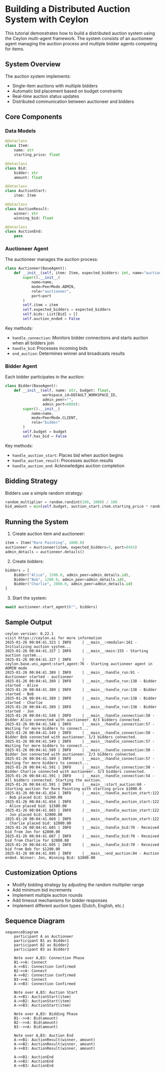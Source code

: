 # Building a Distributed Auction System with Ceylon

This tutorial demonstrates how to build a distributed auction system using the Ceylon multi-agent framework. The system consists of an auctioneer agent managing the auction process and multiple bidder agents competing for items.

## System Overview

The auction system implements:
- Single-item auctions with multiple bidders
- Automatic bid placement based on budget constraints
- Real-time auction status updates
- Distributed communication between auctioneer and bidders

## Core Components

### Data Models

```python
@dataclass
class Item:
    name: str
    starting_price: float

@dataclass
class Bid:
    bidder: str
    amount: float

@dataclass
class AuctionStart:
    item: Item

@dataclass
class AuctionResult:
    winner: str
    winning_bid: float

@dataclass
class AuctionEnd:
    pass
```

### Auctioneer Agent

The auctioneer manages the auction process:

```python
class Auctioneer(BaseAgent):
    def __init__(self, item: Item, expected_bidders: int, name="auctioneer", port=8888):
        super().__init__(
            name=name,
            mode=PeerMode.ADMIN,
            role="auctioneer",
            port=port
        )
        self.item = item
        self.expected_bidders = expected_bidders
        self.bids: List[Bid] = []
        self.auction_ended = False
```

Key methods:
- `handle_connection`: Monitors bidder connections and starts auction when all bidders join
- `handle_bid`: Processes incoming bids
- `end_auction`: Determines winner and broadcasts results

### Bidder Agent

Each bidder participates in the auction:

```python
class Bidder(BaseAgent):
    def __init__(self, name: str, budget: float,
                 workspace_id=DEFAULT_WORKSPACE_ID,
                 admin_peer="",
                 admin_port=8888):
        super().__init__(
            name=name,
            mode=PeerMode.CLIENT,
            role="bidder"
        )
        self.budget = budget
        self.has_bid = False
```

Key methods:
- `handle_auction_start`: Places bid when auction begins
- `handle_auction_result`: Processes auction results
- `handle_auction_end`: Acknowledges auction completion

## Bidding Strategy

Bidders use a simple random strategy:
```python
random_multiplier = random.randint(100, 1000) / 100
bid_amount = min(self.budget, auction_start.item.starting_price * random_multiplier)
```

## Running the System

1. Create auction item and auctioneer:
```python
item = Item("Rare Painting", 1000.0)
auctioneer = Auctioneer(item, expected_bidders=3, port=8455)
admin_details = auctioneer.details()
```

2. Create bidders:
```python
bidders = [
    Bidder("Alice", 1500.0, admin_peer=admin_details.id),
    Bidder("Bob", 1200.0, admin_peer=admin_details.id),
    Bidder("Charlie", 2000.0, admin_peer=admin_details.id)
]
```

3. Start the system:
```python
await auctioneer.start_agent(b"", bidders)
```

## Sample Output

```
ceylon version: 0.22.1
visit https://ceylon.ai for more information
2025-01-26 00:04:41.323 | INFO     | __main__:<module>:161 - Initializing auction system...
2025-01-26 00:04:41.327 | INFO     | __main__:main:155 - Starting auction system...
2025-01-26 00:04:41.327 | INFO     | ceylon.base.uni_agent:start_agent:76 - Starting auctioneer agent in ADMIN mode
2025-01-26 00:04:41.389 | INFO     | __main__:handle_run:91 - Auctioneer started - auctioneer
2025-01-26 00:04:41.389 | INFO     | __main__:handle_run:138 - Bidder started - Alice
2025-01-26 00:04:41.389 | INFO     | __main__:handle_run:138 - Bidder started - Bob
2025-01-26 00:04:41.389 | INFO     | __main__:handle_run:138 - Bidder started - Charlie
2025-01-26 00:04:41.389 | INFO     | __main__:handle_run:138 - Bidder started - Jon
2025-01-26 00:04:41.548 | INFO     | __main__:handle_connection:50 - Bidder Alice connected with auctioneer. 0/3 bidders connected.
2025-01-26 00:04:41.548 | INFO     | __main__:handle_connection:57 - Waiting for more bidders to connect...
2025-01-26 00:04:41.549 | INFO     | __main__:handle_connection:50 - Bidder Bob connected with auctioneer. 1/3 bidders connected.
2025-01-26 00:04:41.549 | INFO     | __main__:handle_connection:57 - Waiting for more bidders to connect...
2025-01-26 00:04:41.589 | INFO     | __main__:handle_connection:50 - Bidder Jon connected with auctioneer. 2/3 bidders connected.
2025-01-26 00:04:41.589 | INFO     | __main__:handle_connection:57 - Waiting for more bidders to connect...
2025-01-26 00:04:41.591 | INFO     | __main__:handle_connection:50 - Bidder Charlie connected with auctioneer. 3/3 bidders connected.
2025-01-26 00:04:41.591 | INFO     | __main__:handle_connection:54 - All bidders connected. Starting the auction.
2025-01-26 00:04:41.591 | INFO     | __main__:start_auction:60 - Starting auction for Rare Painting with starting price $1000.0
2025-01-26 00:04:41.654 | INFO     | __main__:handle_auction_start:122 - Bob placed bid: $1200.00
2025-01-26 00:04:41.654 | INFO     | __main__:handle_auction_start:122 - Alice placed bid: $1500.00
2025-01-26 00:04:41.665 | INFO     | __main__:handle_auction_start:122 - Jon placed bid: $2800.00
2025-01-26 00:04:41.669 | INFO     | __main__:handle_auction_start:122 - Charlie placed bid: $2000.00
2025-01-26 00:04:41.685 | INFO     | __main__:handle_bid:70 - Received bid from Jon for $2800.00
2025-01-26 00:04:41.687 | INFO     | __main__:handle_bid:70 - Received bid from Charlie for $2000.00
2025-01-26 00:04:41.695 | INFO     | __main__:handle_bid:70 - Received bid from Bob for $1200.00
2025-01-26 00:04:41.695 | INFO     | __main__:end_auction:84 - Auction ended. Winner: Jon, Winning Bid: $2800.00
```

## Customization Options

- Modify bidding strategy by adjusting the random multiplier range
- Add minimum bid increments
- Implement multiple auction rounds
- Add timeout mechanisms for bidder responses
- Implement different auction types (Dutch, English, etc.)

## Sequence Diagram

````mermaid
sequenceDiagram
    participant A as Auctioneer
    participant B1 as Bidder1
    participant B2 as Bidder2
    participant B3 as Bidder3

    Note over A,B3: Connection Phase
    B1->>A: Connect
    A->>B1: Connection Confirmed
    B2->>A: Connect
    A->>B2: Connection Confirmed
    B3->>A: Connect
    A->>B3: Connection Confirmed

    Note over A,B3: Auction Start
    A->>B1: AuctionStart(item)
    A->>B2: AuctionStart(item)
    A->>B3: AuctionStart(item)

    Note over A,B3: Bidding Phase
    B1-->>A: Bid(amount)
    B2-->>A: Bid(amount)
    B3-->>A: Bid(amount)

    Note over A,B3: Auction End
    A->>B1: AuctionResult(winner, amount)
    A->>B2: AuctionResult(winner, amount)
    A->>B3: AuctionResult(winner, amount)

    A->>B1: AuctionEnd
    A->>B2: AuctionEnd
    A->>B3: AuctionEnd
````